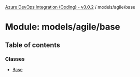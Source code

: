 [Azure DevOps Integration (Coding) - v0.0.2](../README.md) / models/agile/base

# Module: models/agile/base

## Table of contents

### Classes

- [Base](../classes/models_agile_base.Base.md)
